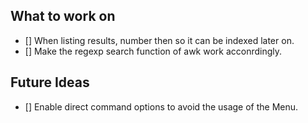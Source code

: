 ## What to work on 

- [] When listing results, number then so it can be indexed later on.
- [] Make the regexp search function of awk work acconrdingly.

## Future Ideas

- [] Enable direct command options to avoid the usage of the Menu.
